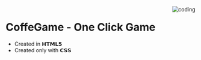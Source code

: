 <img align="right" alt="coding" src="https://static.wixstatic.com/media/3ca776_283cbde8d4bc4af4ad4c71bd9e52bc4c~mv2_d_2250_2250_s_2.gif/v1/fill/w_2250,h_2250,al_c,q_90/file.jpg">

# CoffeGame - One Click Game
* Created in 𝗛𝗧𝗠𝗟𝟱
* Created only with 𝗖𝗦𝗦
